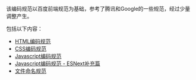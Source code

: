 该编码规范以百度前端规范为基础，参考了腾讯和Google的一些规范，经过少量调整产生。

包括以下内容：

- [HTML编码规范](html_style_guide.md) 
- [CSS编码规范](css_style_guide.md) 
- [Javascript编码规范](javascript_style_guide.md) 
- [Javascript编码规范 - ESNext补充篇](es_next_style_guide.md) 
- [文件命名规范](file_style_guide.md) 
